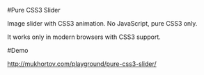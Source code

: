 #Pure CSS3 Slider

Image slider with CSS3 animation. No JavaScript, pure CSS3 only.

It works only in modern browsers with CSS3 support.

#Demo

http://mukhortov.com/playground/pure-css3-slider/
